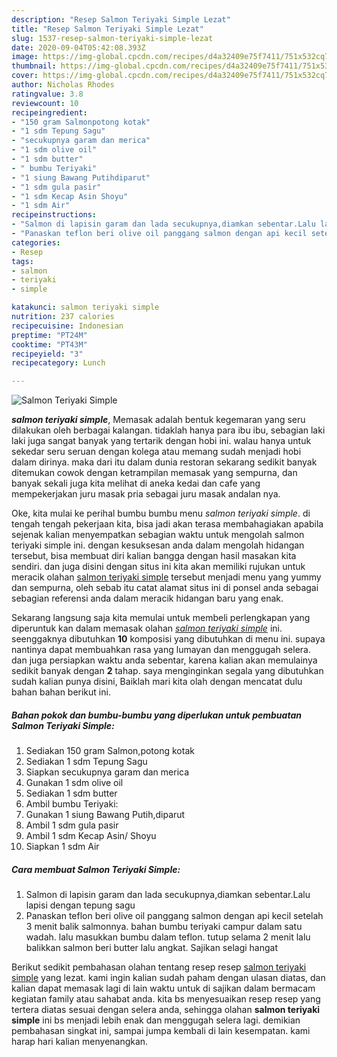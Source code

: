 ```yaml
---
description: "Resep Salmon Teriyaki Simple Lezat"
title: "Resep Salmon Teriyaki Simple Lezat"
slug: 1537-resep-salmon-teriyaki-simple-lezat
date: 2020-09-04T05:42:08.393Z
image: https://img-global.cpcdn.com/recipes/d4a32409e75f7411/751x532cq70/salmon-teriyaki-simple-foto-resep-utama.jpg
thumbnail: https://img-global.cpcdn.com/recipes/d4a32409e75f7411/751x532cq70/salmon-teriyaki-simple-foto-resep-utama.jpg
cover: https://img-global.cpcdn.com/recipes/d4a32409e75f7411/751x532cq70/salmon-teriyaki-simple-foto-resep-utama.jpg
author: Nicholas Rhodes
ratingvalue: 3.8
reviewcount: 10
recipeingredient:
- "150 gram Salmonpotong kotak"
- "1 sdm Tepung Sagu"
- "secukupnya garam dan merica"
- "1 sdm olive oil"
- "1 sdm butter"
- " bumbu Teriyaki"
- "1 siung Bawang Putihdiparut"
- "1 sdm gula pasir"
- "1 sdm Kecap Asin Shoyu"
- "1 sdm Air"
recipeinstructions:
- "Salmon di lapisin garam dan lada secukupnya,diamkan sebentar.Lalu lapisi dengan tepung sagu"
- "Panaskan teflon beri olive oil panggang salmon dengan api kecil setelah 3 menit balik salmonnya. bahan bumbu teriyaki campur dalam satu wadah. lalu masukkan bumbu dalam teflon. tutup selama 2 menit lalu balikkan salmon beri butter lalu angkat. Sajikan selagi hangat"
categories:
- Resep
tags:
- salmon
- teriyaki
- simple

katakunci: salmon teriyaki simple 
nutrition: 237 calories
recipecuisine: Indonesian
preptime: "PT24M"
cooktime: "PT43M"
recipeyield: "3"
recipecategory: Lunch

---
```



![Salmon Teriyaki Simple](https://img-global.cpcdn.com/recipes/d4a32409e75f7411/751x532cq70/salmon-teriyaki-simple-foto-resep-utama.jpg)

<b><i>salmon teriyaki simple</i></b>, Memasak adalah bentuk kegemaran yang seru dilakukan oleh berbagai kalangan. tidaklah hanya para ibu ibu, sebagian laki laki juga sangat banyak yang tertarik dengan hobi ini. walau hanya untuk sekedar seru seruan dengan kolega atau memang sudah menjadi hobi dalam dirinya. maka dari itu dalam dunia restoran sekarang sedikit banyak ditemukan cowok dengan ketrampilan memasak yang sempurna, dan banyak sekali juga kita melihat di aneka kedai dan cafe yang mempekerjakan juru masak pria sebagai juru masak andalan nya.

Oke, kita mulai ke perihal bumbu bumbu menu <i>salmon teriyaki simple</i>. di tengah tengah pekerjaan kita, bisa jadi akan terasa membahagiakan apabila sejenak kalian menyempatkan sebagian waktu untuk mengolah salmon teriyaki simple ini. dengan kesuksesan anda dalam mengolah hidangan tersebut, bisa membuat diri kalian bangga dengan hasil masakan kita sendiri. dan juga disini dengan situs ini kita akan memiliki rujukan untuk meracik olahan <u>salmon teriyaki simple</u> tersebut menjadi menu yang yummy dan sempurna, oleh sebab itu catat alamat situs ini di ponsel anda sebagai sebagian referensi anda dalam meracik hidangan baru yang enak.




Sekarang langsung saja kita memulai untuk membeli perlengkapan yang diperuntuk kan dalam memasak olahan <u><i>salmon teriyaki simple</i></u> ini. seenggaknya dibutuhkan <b>10</b> komposisi yang dibutuhkan di menu ini. supaya nantinya dapat membuahkan rasa yang lumayan dan menggugah selera. dan juga persiapkan waktu anda sebentar, karena kalian akan memulainya sedikit banyak dengan <b>2</b> tahap. saya menginginkan segala yang dibutuhkan sudah kalian punya disini, Baiklah mari kita olah dengan mencatat dulu bahan bahan berikut ini.

<!--inarticleads1-->

##### Bahan pokok dan bumbu-bumbu yang diperlukan untuk pembuatan Salmon Teriyaki Simple:

1. Sediakan 150 gram Salmon,potong kotak
1. Sediakan 1 sdm Tepung Sagu
1. Siapkan secukupnya garam dan merica
1. Gunakan 1 sdm olive oil
1. Sediakan 1 sdm butter
1. Ambil  bumbu Teriyaki:
1. Gunakan 1 siung Bawang Putih,diparut
1. Ambil 1 sdm gula pasir
1. Ambil 1 sdm Kecap Asin/ Shoyu
1. Siapkan 1 sdm Air




<!--inarticleads2-->

##### Cara membuat Salmon Teriyaki Simple:

1. Salmon di lapisin garam dan lada secukupnya,diamkan sebentar.Lalu lapisi dengan tepung sagu
1. Panaskan teflon beri olive oil panggang salmon dengan api kecil setelah 3 menit balik salmonnya. bahan bumbu teriyaki campur dalam satu wadah. lalu masukkan bumbu dalam teflon. tutup selama 2 menit lalu balikkan salmon beri butter lalu angkat. Sajikan selagi hangat




Berikut sedikit pembahasan olahan tentang resep resep <u>salmon teriyaki simple</u> yang lezat. kami ingin kalian sudah paham dengan ulasan diatas, dan kalian dapat memasak lagi di lain waktu untuk di sajikan dalam bermacam kegiatan family atau sahabat anda. kita bs menyesuaikan resep resep yang tertera diatas sesuai dengan selera anda, sehingga olahan <b>salmon teriyaki simple</b> ini bs menjadi lebih enak dan menggugah selera lagi. demikian pembahasan singkat ini, sampai jumpa kembali di lain kesempatan. kami harap hari kalian menyenangkan.
